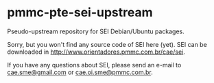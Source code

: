 pmmc-pte-sei-upstream
=====================

Pseudo-upstream repository for SEI Debian/Ubuntu packages.

Sorry, but you won't find any source code of SEI here (yet). SEI can be downloaded in http://www.orientadores.pmmc.com.br/cae/sei.

If you have any questions about SEI, please send an e-mail to cae.sme@gmail.com or cae.oi.sme@pmmc.com.br.